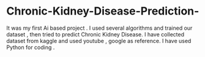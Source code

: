 # Chronic-Kidney-Disease-Prediction-
It was my first Ai based project . I used several algorithms and trained our dataset , then tried to predict Chronic Kidney Disease. I have collected dataset from kaggle and used youtube , google as reference. I have used Python for coding .
